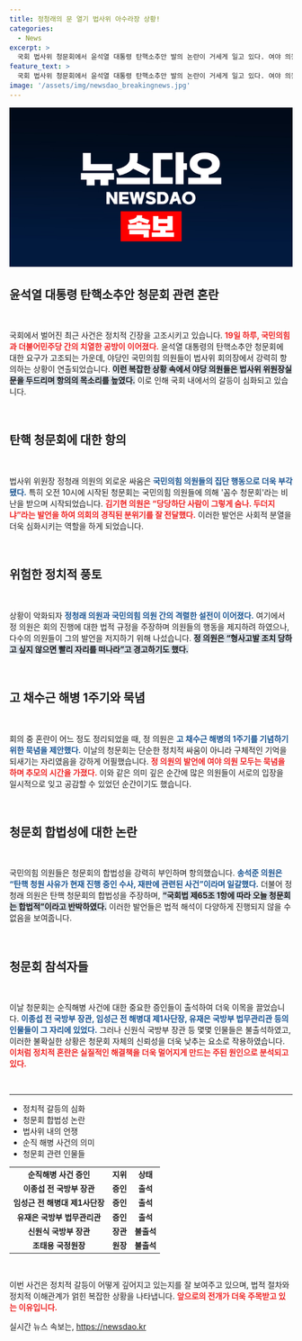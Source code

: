 ```yaml
---
title: 정청래의 문 열기 법사위 아수라장 상황!
categories:
  - News
excerpt: >
  국회 법사위 청문회에서 윤석열 대통령 탄핵소추안 발의 논란이 거세게 일고 있다. 여야 의원들 간의 격렬한 충돌과 항의가 이어지며, 법사위원장은 불법 청문회 주장에 정면 반박하는 상황이 펼쳐졌다. 이 무슨 광기의 현장인가!
feature_text: >
  국회 법사위 청문회에서 윤석열 대통령 탄핵소추안 발의 논란이 거세게 일고 있다. 여야 의원들 간의 격렬한 충돌과 항의가 이어지며, 법사위원장은 불법 청문회 주장에 정면 반박하는 상황이 펼쳐졌다. 이 무슨 광기의 현장인가!
image: '/assets/img/newsdao_breakingnews.jpg'
---
```


<p><img src="/assets/img/newsdao_breakingnews.jpg" alt="pcversion 속보" /></p>

<h2 data-ke-size="size26">윤석열 대통령 탄핵소추안 청문회 관련 혼란</h2>

<p data-ke-size="size16">&nbsp;</p>

<p>국회에서 벌어진 최근 사건은 정치적 긴장을 고조시키고 있습니다. <b><span style="color: #ee2323;">19일 하루, 국민의힘과 더불어민주당 간의 치열한 공방이 이어졌다.</span></b> 윤석열 대통령의 탄핵소추안 청문회에 대한 요구가 고조되는 가운데, 야당인 국민의힘 의원들이 법사위 회의장에서 강력히 항의하는 상황이 연출되었습니다. <b><span style="background-color: #21538527;">이런 복잡한 상황 속에서 야당 의원들은 법사위 위원장실 문을 두드리며 항의의 목소리를 높였다.</span></b> 이로 인해 국회 내에서의 갈등이 심화되고 있습니다. </p>

<p data-ke-size="size16">&nbsp;</p>

<h2 data-ke-size="size26">탄핵 청문회에 대한 항의</h2>

<p data-ke-size="size16">&nbsp;</p>

<p>법사위 위원장 정청래 의원의 외로운 싸움은 <b><span style="color: #1a5490;">국민의힘 의원들의 집단 행동으로 더욱 부각됐다.</span></b> 특히 오전 10시에 시작된 청문회는 국민의힘 의원들에 의해 '꼼수 청문회'라는 비난을 받으며 시작되었습니다. <b><span style="color: #ee2323;">김기현 의원은 “당당하단 사람이 그렇게 숨나. 두더지냐”라는 발언을 하여 의회의 경직된 분위기를 잘 전달했다.</span></b> 이러한 발언은 사회적 분열을 더욱 심화시키는 역할을 하게 되었습니다. </p>

<p data-ke-size="size16">&nbsp;</p>

<h2 data-ke-size="size26">위험한 정치적 풍토</h2>

<p data-ke-size="size16">&nbsp;</p>

<p>상황이 악화되자 <b><span style="color: #1a5490;">정청래 의원과 국민의힘 의원 간의 격렬한 설전이 이어졌다.</span></b> 여기에서 정 의원은 회의 진행에 대한 법적 규정을 주장하며 의원들의 행동을 제지하려 하였으나, 다수의 의원들이 그의 발언을 저지하기 위해 나섰습니다. <b><span style="background-color: #21538527;">정 의원은 “형사고발 조치 당하고 싶지 않으면 빨리 자리를 떠나라”고 경고하기도 했다.</span></b> </p>

<p data-ke-size="size16">&nbsp;</p>

<h2 data-ke-size="size26">고 채수근 해병 1주기와 묵념</h2>

<p data-ke-size="size16">&nbsp;</p>

<p>회의 중 혼란이 어느 정도 정리되었을 때, 정 의원은 <b><span style="color: #1a5490;">고 채수근 해병의 1주기를 기념하기 위한 묵념을 제안했다.</span></b> 이날의 청문회는 단순한 정치적 싸움이 아니라 구체적인 기억을 되새기는 자리였음을 강하게 어필했습니다. <b><span style="color: #ee2323;">정 의원의 발언에 여야 의원 모두는 묵념을 하며 추모의 시간을 가졌다.</span></b> 이와 같은 의미 깊은 순간에 많은 의원들이 서로의 입장을 일시적으로 잊고 공감할 수 있었던 순간이기도 했습니다. </p>

<p data-ke-size="size16">&nbsp;</p>

<h2 data-ke-size="size26">청문회 합법성에 대한 논란</h2>

<p data-ke-size="size16">&nbsp;</p>

<p>국민의힘 의원들은 청문회의 합법성을 강력히 부인하며 항의했습니다. <b><span style="color: #1a5490;">송석준 의원은 “탄핵 청원 사유가 현재 진행 중인 수사, 재판에 관련된 사건”이라며 일갈했다.</span></b> 더불어 정청래 의원은 탄핵 청문회의 합법성을 주장하며, <b><span style="background-color: #21538527;">“국회법 제65조 1항에 따라 오늘 청문회는 합법적”이라고 반박하였다.</span></b> 이러한 발언들은 법적 해석이 다양하게 진행되지 않을 수 없음을 보여줍니다.</p>

<p data-ke-size="size16">&nbsp;</p>

<h2 data-ke-size="size26">청문회 참석자들</h2>

<p data-ke-size="size16">&nbsp;</p>

<p>이날 청문회는 순직해병 사건에 대한 중요한 증인들이 출석하여 더욱 이목을 끌었습니다. <b><span style="color: #1a5490;">이종섭 전 국방부 장관, 임성근 전 해병대 제1사단장, 유재은 국방부 법무관리관 등의 인물들이 그 자리에 있었다.</span></b> 그러나 신원식 국방부 장관 등 몇몇 인물들은 불출석하였고, 이러한 불확실한 상황은 청문회 자체의 신뢰성을 더욱 낮추는 요소로 작용하였습니다. <b><span style="color: #ee2323;">이처럼 정치적 혼란은 실질적인 해결책을 더욱 멀어지게 만드는 주된 원인으로 분석되고 있다.</span></b></p>

<p data-ke-size="size16">&nbsp;</p> 

<hr> 

<ul>
    <li>정치적 갈등의 심화</li>
    <li>청문회 합법성 논란</li>
    <li>법사위 내의 언쟁</li>
    <li>순직 해병 사건의 의미</li>
    <li>청문회 관련 인물들</li>
</ul> 

<table style="width: 100%;">
    <tr>
        <td style="text-align: center; height: 17px;"><b>순직해병 사건 증인</b></td>
        <td style="text-align: center; height: 17px;"><b>지위</b></td>
        <td style="text-align: center; height: 17px;"><b>상태</b></td>
    </tr>
    <tr>
        <td style="text-align: center; height: 17px;"><b>이종섭 전 국방부 장관</b></td>
        <td style="text-align: center; height: 17px;"><b>증인</b></td>
        <td style="text-align: center; height: 17px;"><b>출석</b></td>
    </tr>
    <tr>
        <td style="text-align: center; height: 17px;"><b>임성근 전 해병대 제1사단장</b></td>
        <td style="text-align: center; height: 17px;"><b>증인</b></td>
        <td style="text-align: center; height: 17px;"><b>출석</b></td>
    </tr>
    <tr>
        <td style="text-align: center; height: 17px;"><b>유재은 국방부 법무관리관</b></td>
        <td style="text-align: center; height: 17px;"><b>증인</b></td>
        <td style="text-align: center; height: 17px;"><b>출석</b></td>
    </tr>
    <tr>
        <td style="text-align: center; height: 17px;"><b>신원식 국방부 장관</b></td>
        <td style="text-align: center; height: 17px;"><b>장관</b></td>
        <td style="text-align: center; height: 17px;"><b>불출석</b></td>
    </tr>
    <tr>
        <td style="text-align: center; height: 17px;"><b>조태용 국정원장</b></td>
        <td style="text-align: center; height: 17px;"><b>원장</b></td>
        <td style="text-align: center; height: 17px;"><b>불출석</b></td>
    </tr>
</table>

<p data-ke-size="size16">&nbsp;</p>

<p>이번 사건은 정치적 갈등이 어떻게 깊어지고 있는지를 잘 보여주고 있으며, 법적 절차와 정치적 이해관계가 얽힌 복잡한 상황을 나타냅니다. <b><span style="color: #ee2323;">앞으로의 전개가 더욱 주목받고 있는 이유입니다.</span></b></p>
실시간 뉴스 속보는, <a href="https://newsdao.kr" rel="dofollow">https://newsdao.kr</a>



